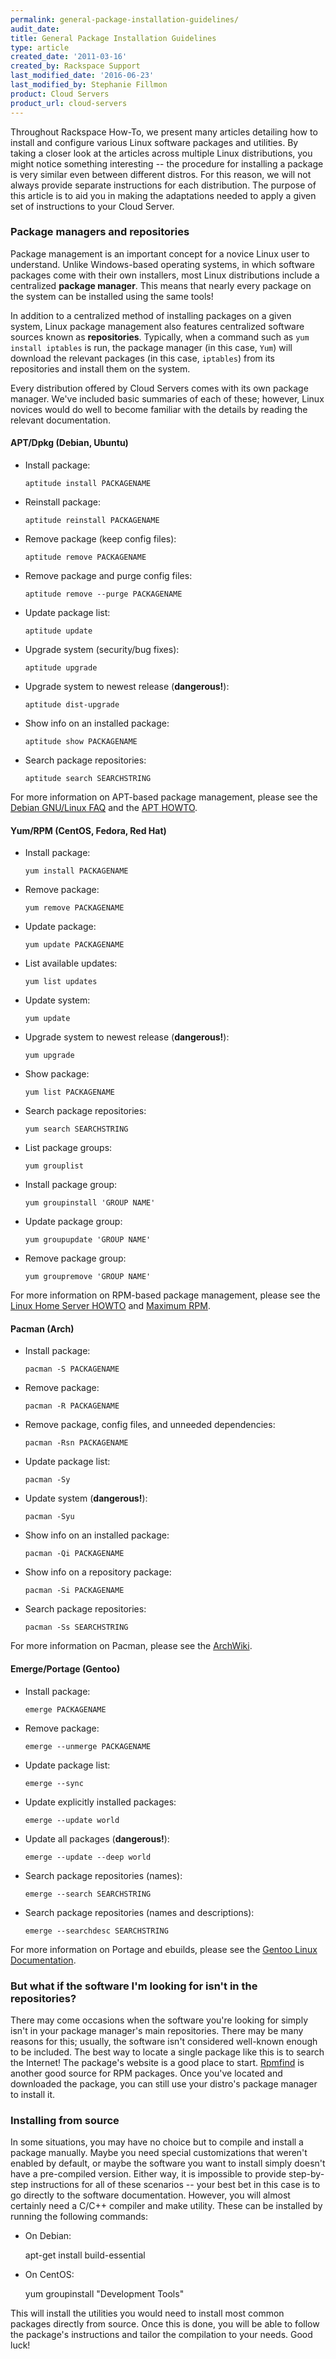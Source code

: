 ```yaml
---
permalink: general-package-installation-guidelines/
audit_date:
title: General Package Installation Guidelines
type: article
created_date: '2011-03-16'
created_by: Rackspace Support
last_modified_date: '2016-06-23'
last_modified_by: Stephanie Fillmon
product: Cloud Servers
product_url: cloud-servers
---
```


Throughout Rackspace How-To, we present many articles detailing how
to install and configure various Linux software packages and utilities.
By taking a closer look at the articles across multiple Linux
distributions, you might notice something interesting -- the procedure
for installing a package is very similar even between different distros.
For this reason, we will not always provide separate instructions for
each distribution. The purpose of this article is to aid you in making
the adaptations needed to apply a given set of instructions to your
Cloud Server.

### Package managers and repositories

Package management is an important concept for a novice Linux user to
understand. Unlike Windows-based operating systems, in which software
packages come with their own installers, most Linux distributions
include a centralized **package manager**. This means that nearly every
package on the system can be installed using the same tools!

In addition to a centralized method of installing packages on a given
system, Linux package management also features centralized software
sources known as **repositories**. Typically, when a command such as
`yum install iptables` is run, the package manager (in this case, `Yum`)
will download the relevant packages (in this case, `iptables`) from its
repositories and install them on the system.

Every distribution offered by Cloud Servers comes with its own package
manager. We've included basic summaries of each of these; however, Linux
novices would do well to become familiar with the details by reading the
relevant documentation.

#### APT/Dpkg (Debian, Ubuntu)

-   Install package:

        aptitude install PACKAGENAME

-   Reinstall package:

        aptitude reinstall PACKAGENAME

-   Remove package (keep config files):

        aptitude remove PACKAGENAME

-   Remove package and purge config files:

        aptitude remove --purge PACKAGENAME

-   Update package list:

        aptitude update

-   Upgrade system (security/bug fixes):

        aptitude upgrade

-   Upgrade system to newest release (**dangerous!**):

        aptitude dist-upgrade

-   Show info on an installed package:

        aptitude show PACKAGENAME

-   Search package repositories:

        aptitude search SEARCHSTRING

For more information on APT-based package management, please see the
[Debian GNU/Linux FAQ](http://www.debian.org/doc/FAQ/ch-pkgtools.en.html "http://www.debian.org/doc/FAQ/ch-pkgtools.en.html")
and the [APT HOWTO](http://www.debian.org/doc/manuals/apt-howto/ "http://www.debian.org/doc/manuals/apt-howto/").

#### Yum/RPM (CentOS, Fedora, Red Hat)

-   Install package:

        yum install PACKAGENAME

-   Remove package:

        yum remove PACKAGENAME

-   Update package:

        yum update PACKAGENAME

-   List available updates:

        yum list updates

-   Update system:

        yum update

-   Upgrade system to newest release (**dangerous!**):

        yum upgrade

-   Show package:

        yum list PACKAGENAME

-   Search package repositories:

        yum search SEARCHSTRING

-   List package groups:

        yum grouplist

-   Install package group:

        yum groupinstall 'GROUP NAME'

-   Update package group:

        yum groupupdate 'GROUP NAME'

-   Remove package group:

        yum groupremove 'GROUP NAME'

For more information on RPM-based package management, please see the
[Linux Home Server HOWTO](http://www.brennan.id.au/07-Package_Management.html "http://www.brennan.id.au/07-Package_Management.html")
and [Maximum RPM](http://www.rpm.org/max-rpm/ "http://www.rpm.org/max-rpm/").

#### Pacman (Arch)

-   Install package:

        pacman -S PACKAGENAME

-   Remove package:

        pacman -R PACKAGENAME

-   Remove package, config files, and unneeded dependencies:

        pacman -Rsn PACKAGENAME

-   Update package list:

        pacman -Sy

-   Update system (**dangerous!**):

        pacman -Syu

-   Show info on an installed package:

        pacman -Qi PACKAGENAME

-   Show info on a repository package:

        pacman -Si PACKAGENAME

-   Search package repositories:

        pacman -Ss SEARCHSTRING

For more information on Pacman, please see the
[ArchWiki](http://wiki.archlinux.org/index.php/Pacman "http://wiki.archlinux.org/index.php/Pacman").

#### Emerge/Portage (Gentoo)

-   Install package:

        emerge PACKAGENAME

-   Remove package:

        emerge --unmerge PACKAGENAME

-   Update package list:

        emerge --sync

-   Update explicitly installed packages:

        emerge --update world

-   Update all packages (**dangerous!**):

        emerge --update --deep world

-   Search package repositories (names):

        emerge --search SEARCHSTRING

-   Search package repositories (names and descriptions):

        emerge --searchdesc SEARCHSTRING

For more information on Portage and ebuilds, please see the [Gentoo Linux Documentation](http://www.gentoo.org/doc/en/handbook/handbook-x86.xml?part=2&chap=1).

### But what if the software I'm looking for isn't in the repositories?

There may come occasions when the software you're looking for simply
isn't in your package manager's main repositories. There may be many
reasons for this; usually, the software isn't considered well-known
enough to be included. The best way to locate a single package like this
is to search the Internet! The package's website is a good place to
start. [Rpmfind](http://rpmfind.net "http://rpmfind.net") is another
good source for RPM packages. Once you've located and downloaded the
package, you can still use your distro's package manager to install it.

### Installing from source

In some situations, you may have no choice but to compile and install a
package manually. Maybe you need special customizations that weren't
enabled by default, or maybe the software you want to install simply
doesn't have a pre-compiled version. Either way, it is impossible to
provide step-by-step instructions for all of these scenarios -- your
best bet in this case is to go directly to the software documentation.
However, you will almost certainly need a C/C++ compiler and make
utility. These can be installed by running the following commands:

-  On Debian:

    apt-get install build-essential

-  On CentOS:

    yum groupinstall "Development Tools"

This will install the utilities you would need to install most common
packages directly from source. Once this is done, you will be able to
follow the package's instructions and tailor the compilation to your
needs. Good luck!
